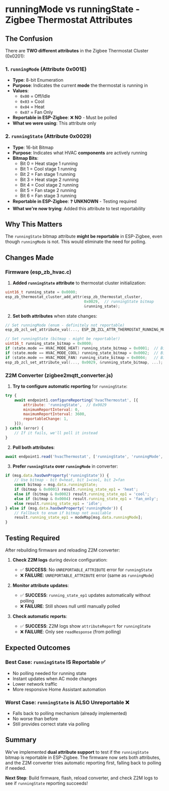 # runningMode vs runningState - Zigbee Thermostat Attributes

## The Confusion

There are **TWO different attributes** in the Zigbee Thermostat Cluster (0x0201):

### 1. `runningMode` (Attribute 0x001E)
- **Type**: 8-bit Enumeration
- **Purpose**: Indicates the current **mode** the thermostat is running in
- **Values**:
  - `0x00` = Off/Idle
  - `0x03` = Cool
  - `0x04` = Heat
  - `0x07` = Fan Only
- **Reportable in ESP-Zigbee**: ❌ **NO** - Must be polled
- **What we were using**: This attribute only

### 2. `runningState` (Attribute 0x0029)
- **Type**: 16-bit Bitmap
- **Purpose**: Indicates what HVAC **components** are actively running
- **Bitmap Bits**:
  - Bit 0 = Heat stage 1 running
  - Bit 1 = Cool stage 1 running
  - Bit 2 = Fan stage 1 running
  - Bit 3 = Heat stage 2 running
  - Bit 4 = Cool stage 2 running
  - Bit 5 = Fan stage 2 running
  - Bit 6 = Fan stage 3 running
- **Reportable in ESP-Zigbee**: ❓ **UNKNOWN** - Testing required
- **What we're now trying**: Added this attribute to test reportability

## Why This Matters

The `runningState` bitmap attribute **might be reportable** in ESP-Zigbee, even though `runningMode` is not. This would eliminate the need for polling.

## Changes Made

### Firmware (esp_zb_hvac.c)

1. **Added `runningState` attribute** to thermostat cluster initialization:
```c
uint16_t running_state = 0x0000;
esp_zb_thermostat_cluster_add_attr(esp_zb_thermostat_cluster,
                                   0x0029,  // runningState bitmap
                                   &running_state);
```

2. **Set both attributes** when state changes:
```c
// Set runningMode (enum - definitely not reportable)
esp_zb_zcl_set_attribute_val(..., ESP_ZB_ZCL_ATTR_THERMOSTAT_RUNNING_MODE_ID, ...);

// Set runningState (bitmap - might be reportable!)
uint16_t running_state_bitmap = 0x0000;
if (state.mode == HVAC_MODE_HEAT) running_state_bitmap = 0x0001;  // Bit 0
if (state.mode == HVAC_MODE_COOL) running_state_bitmap = 0x0002;  // Bit 1
if (state.mode == HVAC_MODE_FAN) running_state_bitmap = 0x0004;   // Bit 2
esp_zb_zcl_set_attribute_val(..., 0x0029, &running_state_bitmap, ...);
```

### Z2M Converter (zigbee2mqtt_converter.js)

1. **Try to configure automatic reporting** for `runningState`:
```javascript
try {
    await endpoint1.configureReporting('hvacThermostat', [{
        attribute: 'runningState',  // 0x0029
        minimumReportInterval: 0,
        maximumReportInterval: 3600,
        reportableChange: 1,
    }]);
} catch (error) {
    // If it fails, we'll poll it instead
}
```

2. **Poll both attributes**:
```javascript
await endpoint1.read('hvacThermostat', ['runningState', 'runningMode', ...]);
```

3. **Prefer `runningState` over `runningMode`** in converter:
```javascript
if (msg.data.hasOwnProperty('runningState')) {
    // Use bitmap - bit 0=heat, bit 1=cool, bit 2=fan
    const bitmap = msg.data.runningState;
    if (bitmap & 0x0001) result.running_state_ep1 = 'heat';
    else if (bitmap & 0x0002) result.running_state_ep1 = 'cool';
    else if (bitmap & 0x0004) result.running_state_ep1 = 'fan_only';
    else result.running_state_ep1 = 'idle';
} else if (msg.data.hasOwnProperty('runningMode')) {
    // Fallback to enum if bitmap not available
    result.running_state_ep1 = modeMap[msg.data.runningMode];
}
```

## Testing Required

After rebuilding firmware and reloading Z2M converter:

1. **Check Z2M logs** during device configuration:
   - ✅ **SUCCESS**: No `UNREPORTABLE_ATTRIBUTE` error for `runningState`
   - ❌ **FAILURE**: `UNREPORTABLE_ATTRIBUTE` error (same as `runningMode`)

2. **Monitor attribute updates**:
   - ✅ **SUCCESS**: `running_state_ep1` updates automatically without polling
   - ❌ **FAILURE**: Still shows null until manually polled

3. **Check automatic reports**:
   - ✅ **SUCCESS**: Z2M logs show `attributeReport` for `runningState`
   - ❌ **FAILURE**: Only see `readResponse` (from polling)

## Expected Outcomes

### Best Case: `runningState` IS Reportable ✅
- No polling needed for running state
- Instant updates when AC mode changes
- Lower network traffic
- More responsive Home Assistant automation

### Worst Case: `runningState` is ALSO Unreportable ❌
- Falls back to polling mechanism (already implemented)
- No worse than before
- Still provides correct state via polling

## Summary

We've implemented **dual attribute support** to test if the `runningState` bitmap is reportable in ESP-Zigbee. The firmware now sets both attributes, and the Z2M converter tries automatic reporting first, falling back to polling if needed.

**Next Step**: Build firmware, flash, reload converter, and check Z2M logs to see if `runningState` reporting succeeds!
